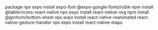 package
npx expo install expo-font @expo-google-fonts/rubik
npm install @tabler/icons-react-native
npx expo install react-native-svg
npm install @gorhom/bottom-sheet
npx expo install react-native-reanimated react-native-gesture-handler
npx expo install react-native-maps
